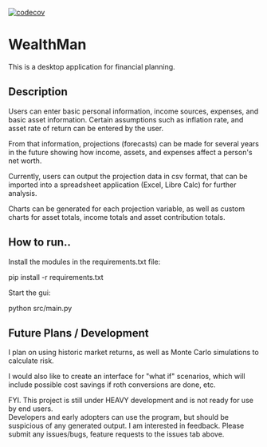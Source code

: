 [![codecov](https://codecov.io/github/bearney74/WealthMan/graph/badge.svg?token=HEIDX9MMDN)](https://codecov.io/github/bearney74/WealthMan)

# WealthMan
This is a desktop application for financial planning.

## Description
Users can enter basic personal information, income sources, expenses, and basic 
asset information. Certain assumptions such as inflation rate, and asset rate of 
return can be entered by the user.

From that information, projections (forecasts) can be made for several years in 
the future showing how income, assets, and expenses affect a person's net worth.

Currently, users can output the projection data in csv format, that can be imported 
into a spreadsheet application (Excel, Libre Calc) for further analysis.

Charts can be generated for each projection variable, as well as custom charts for 
asset totals, income totals and asset contribution totals.

## How to run..
Install the modules in the requirements.txt file:

pip install -r requirements.txt

Start the gui:

python src/main.py

## Future Plans / Development
I plan on using historic market returns, as well as Monte Carlo simulations to 
calculate risk.

I would also like to create an interface for "what if" scenarios, which will include possible
cost savings if roth conversions are done, etc.



FYI.   This project is still under HEAVY development and is not ready for use by end users.  
Developers and early adopters can use the program, but should be suspicious of any generated output.
I am interested in feedback.  Please submit any issues/bugs, feature requests to the issues tab above.


